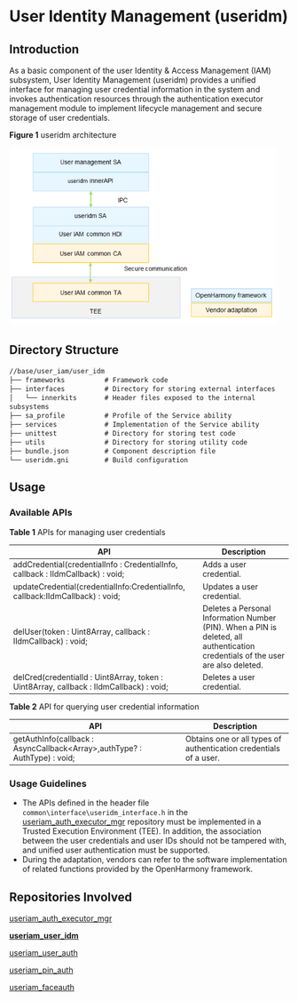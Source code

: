 # User Identity Management (useridm)


## Introduction

As a basic component of the user Identity & Access Management (IAM) subsystem, User Identity Management (useridm) provides a unified interface for managing user credential information in the system and invokes authentication resources through the authentication executor management module to implement lifecycle management and secure storage of user credentials.

**Figure 1** useridm architecture

<img src="figures/useridm_architecture.png" alt="useridm_architecture" style="zoom:80%;" />

## Directory Structure

```undefined
//base/user_iam/user_idm
├── frameworks			# Framework code
├── interfaces			# Directory for storing external interfaces
│   └── innerkits		# Header files exposed to the internal subsystems
├── sa_profile			# Profile of the Service ability
├── services			# Implementation of the Service ability
├── unittest			# Directory for storing test code
├── utils				# Directory for storing utility code
├── bundle.json			# Component description file
└── useridm.gni			# Build configuration
```


## Usage

### Available APIs

**Table 1** APIs for managing user credentials

| API | Description                            |
| ------ | -------------------------------- |
| addCredential(credentialInfo : CredentialInfo, callback : IIdmCallback) : void; | Adds a user credential.|
| updateCredential(credentialInfo:CredentialInfo, callback:IIdmCallback) : void; | Updates a user credential.|
| delUser(token : Uint8Array, callback : IIdmCallback) : void; | Deletes a Personal Information Number (PIN). When a PIN is deleted, all authentication credentials of the user are also deleted.|
| delCred(credentialId : Uint8Array, token : Uint8Array, callback : IIdmCallback) : void; | Deletes a user credential.|

**Table 2** API for querying user credential information

| API| Description                      |
| ------ | -------------------------------- |
| getAuthInfo(callback : AsyncCallback<Array<EnrolledCredInfo>>,authType? : AuthType) : void; | Obtains one or all types of authentication credentials of a user.|

### Usage Guidelines

- The APIs defined in the header file ```common\interface\useridm_interface.h``` in the [useriam_auth_executor_mgr](https://gitee.com/openharmony-sig/useriam_coauth) repository must be implemented in a Trusted Execution Environment (TEE). In addition, the association between the user credentials and user IDs should not be tampered with, and unified user authentication must be supported.
- During the adaptation, vendors can refer to the software implementation of related functions provided by the OpenHarmony framework.

## Repositories Involved

[useriam_auth_executor_mgr](https://gitee.com/openharmony/useriam_auth_executor_mgr)

**[useriam_user_idm](https://gitee.com/openharmony/useriam_user_idm)**

[useriam_user_auth](https://gitee.com/openharmony/useriam_user_auth)

[useriam_pin_auth](https://gitee.com/openharmony/useriam_pin_auth)

[useriam_faceauth](https://gitee.com/openharmony/useriam_faceauth)
